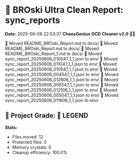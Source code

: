 # 🧹 BROski Ultra Clean Report: sync_reports
**Date:** 2025-06-08 22:53:37
**ChaosGenius OCD Cleaner v2.0** 🧠💜

📁 Moved README_BROski_Report.md to docs/
📁 Moved README_BROski_Report.md to docs/
📁 Moved README_BROski_Report_1.md to docs/
📁 Moved sync_report_20250606_010047_1_1.json to env/
📁 Moved sync_report_20250606_011047_1_1.json to env/
📁 Moved sync_report_20250606_010547_1_1.json to env/
📁 Moved sync_report_20250606_004547_1_1.json to env/
📁 Moved sync_report_20250606_012606_1_1.json to env/
📁 Moved sync_report_20250606_005547_1_1.json to env/
📁 Moved sync_report_20250606_012106_1_1.json to env/
📁 Moved sync_report_20250606_005047_1_1.json to env/
📁 Moved sync_report_20250606_011606_1_1.json to env/

## 🧠 Project Grade: 💯 LEGEND
**Stats:**
- Files moved: 12
- Protected files: 0
- Memory crystals: 0
- Cleanup efficiency: 100.0%